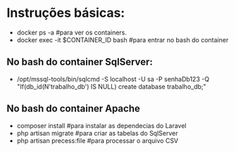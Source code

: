 # Instruções básicas:
- docker ps -a #para ver os containers.
- docker exec -it $CONTAINER_ID bash #para entrar no bash do container

## No bash do container SqlServer:
- /opt/mssql-tools/bin/sqlcmd -S localhost -U sa -P senhaDb123 -Q "If(db_id(N'trabalho_db') IS NULL) create database trabalho_db;"

## No bash do container Apache
- composer install #para instalar as dependecias do Laravel
- php artisan migrate #para criar as tabelas do SqlServer
- php artisan precess:file #para processar o arquivo CSV


